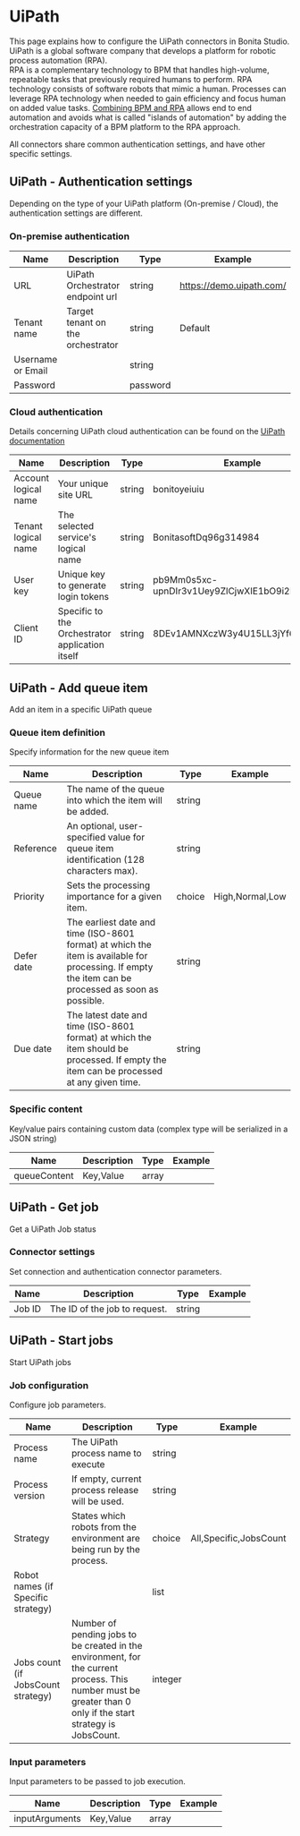 
# UiPath

This page explains how to configure the UiPath connectors in Bonita Studio. UiPath is a global software company that develops a platform for robotic process automation (RPA).  
RPA is a complementary technology to BPM that handles high-volume, repeatable tasks that previously required humans to perform. RPA technology consists of software robots that mimic a human. Processes can leverage RPA technology when needed to gain efficiency and focus human on added value tasks. [Combining BPM and RPA](https://www.bonitasoft.com/robotic-process-automation) allows end to end automation and avoids what is called "islands of automation" by adding the orchestration capacity of a BPM platform to the RPA approach.  

All connectors share common authentication settings, and have other specific settings.

## UiPath - Authentication settings

Depending on the type of your UiPath platform (On-premise / Cloud), the authentication settings are different.

### On-premise authentication

|Name|Description|Type|Example|
|---|---|---|---|
|URL|UiPath Orchestrator endpoint url|string|https://demo.uipath.com/|
|Tenant name|Target tenant on the orchestrator|string|Default|
|Username or Email| |string| |
|Password| |password| |

### Cloud authentication

Details concerning UiPath cloud authentication can be found on the [UiPath documentation](https://docs.uipath.com/orchestrator/reference#consuming-cloud-api)

|Name|Description|Type|Example|
|---|---|---|---|
|Account logical name|Your unique site URL|string|bonitoyeiuiu|
|Tenant logical name|The selected service's logical name|string|BonitasoftDq96g314984|
|User key| Unique key to generate login tokens |string| pb9Mm0s5xc-upnDIr3v1Uey9ZlCjwXIE1bO9i2LN7gQpT |
|Client ID| Specific to the Orchestrator application itself |string| 8DEv1AMNXczW3y4U15LL3jYf62jK93n5 |

## UiPath - Add queue item

Add an item in a specific UiPath queue

### Queue item definition

Specify information for the new queue item


|Name|Description|Type|Example|
|---|---|---|---|
|Queue name|The name of the queue into which the item will be added.|string| |
|Reference|An optional, user-specified value for queue item identification (128 characters max).|string| |
|Priority|Sets the processing importance for a given item.|choice| High,Normal,Low|
|Defer date|The earliest date and time (ISO-8601 format) at which the item is available for processing. If empty the item can be processed as soon as possible.|string| |
|Due date|The latest date and time (ISO-8601 format) at which the item should be processed. If empty the item can be processed at any given time.|string| |

### Specific content

Key/value pairs containing custom data (complex type will be serialized in a JSON string)


|Name|Description|Type|Example|
|---|---|---|---|
|queueContent|Key,Value|array| |

## UiPath - Get job

Get a UiPath Job status

### Connector settings

Set connection and authentication connector parameters.


|Name|Description|Type|Example|
|---|---|---|---|
|Job ID|The ID of the job to request.|string| |

## UiPath - Start jobs

Start UiPath jobs

### Job configuration

Configure job parameters. 


|Name|Description|Type|Example|
|---|---|---|---|
|Process name|The UiPath process name to execute|string| |
|Process version|If empty, current process release will be used.|string| |
|Strategy|States which robots from the environment are being run by the process.|choice| All,Specific,JobsCount|
|Robot names (if Specific strategy)| |list| |
|Jobs count (if JobsCount strategy)|Number of pending jobs to be created in the environment, for the current process. This number must be greater than 0 only if the start strategy is JobsCount. |integer| |

### Input parameters

Input parameters to be passed to job execution.


|Name|Description|Type|Example|
|---|---|---|---|
|inputArguments|Key,Value|array| |
